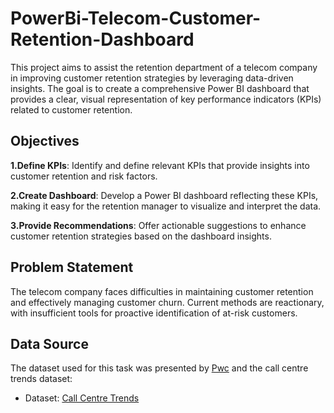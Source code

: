 # PowerBi-Telecom-Customer-Retention-Dashboard
This project aims to assist the retention department of a telecom company in improving customer retention strategies by leveraging data-driven insights. The goal is to create a comprehensive Power BI dashboard that provides a clear, visual representation of key performance indicators (KPIs) related to customer retention.

## Objectives
**1.Define KPIs**: Identify and define relevant KPIs that provide insights into customer retention and risk factors.

**2.Create Dashboard**: Develop a Power BI dashboard reflecting these KPIs, making it easy for the retention manager to visualize and interpret the data.

**3.Provide Recommendations**: Offer actionable suggestions to enhance customer retention strategies based on the dashboard insights.

## Problem Statement
The telecom company faces difficulties in maintaining customer retention and effectively managing customer churn. Current methods are reactionary, with insufficient tools for proactive identification of at-risk customers.

## Data Source
The dataset used for this task was presented by [Pwc](https://www.pwc.in/) and the call centre trends dataset:
- Dataset: [Call Centre Trends](https://github.com/Jayanthkulal/PowerBi-Telecom-Customer-Retention-Dashboard/blob/main/02%20Churn-Dataset%20(1).xlsx)
